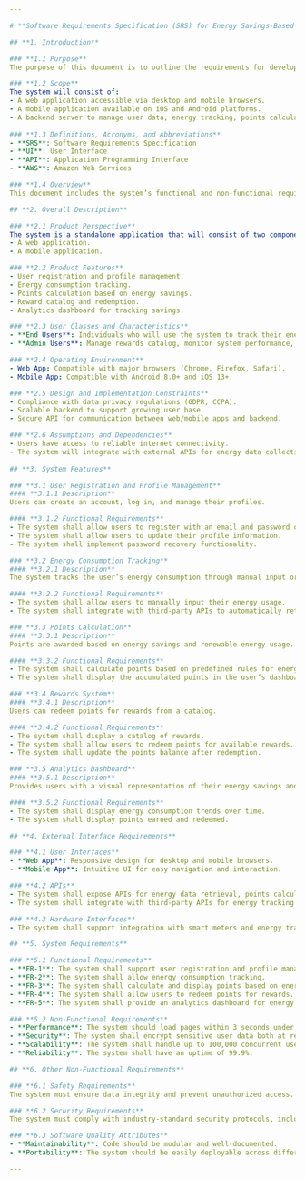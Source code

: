 ```yaml
---

# **Software Requirements Specification (SRS) for Energy Savings-Based Loyalty Rewards System**

## **1. Introduction**

### **1.1 Purpose**
The purpose of this document is to outline the requirements for developing a web and mobile application that rewards users for saving non-renewable energy and using renewable energy sources. This document serves as a guide for developers, testers, and stakeholders.

### **1.2 Scope**
The system will consist of:
- A web application accessible via desktop and mobile browsers.
- A mobile application available on iOS and Android platforms.
- A backend server to manage user data, energy tracking, points calculation, and reward redemption.
  
### **1.3 Definitions, Acronyms, and Abbreviations**
- **SRS**: Software Requirements Specification
- **UI**: User Interface
- **API**: Application Programming Interface
- **AWS**: Amazon Web Services

### **1.4 Overview**
This document includes the system’s functional and non-functional requirements, user interface design, data flow, and other relevant specifications.

## **2. Overall Description**

### **2.1 Product Perspective**
The system is a standalone application that will consist of two components: 
- A web application.
- A mobile application.

### **2.2 Product Features**
- User registration and profile management.
- Energy consumption tracking.
- Points calculation based on energy savings.
- Reward catalog and redemption.
- Analytics dashboard for tracking savings.

### **2.3 User Classes and Characteristics**
- **End Users**: Individuals who will use the system to track their energy consumption and earn rewards.
- **Admin Users**: Manage rewards catalog, monitor system performance, and handle user issues.

### **2.4 Operating Environment**
- Web App: Compatible with major browsers (Chrome, Firefox, Safari).
- Mobile App: Compatible with Android 8.0+ and iOS 13+.

### **2.5 Design and Implementation Constraints**
- Compliance with data privacy regulations (GDPR, CCPA).
- Scalable backend to support growing user base.
- Secure API for communication between web/mobile apps and backend.

### **2.6 Assumptions and Dependencies**
- Users have access to reliable internet connectivity.
- The system will integrate with external APIs for energy data collection.
  
## **3. System Features**

### **3.1 User Registration and Profile Management**
#### **3.1.1 Description**
Users can create an account, log in, and manage their profiles.

#### **3.1.2 Functional Requirements**
- The system shall allow users to register with an email and password or through social media accounts.
- The system shall allow users to update their profile information.
- The system shall implement password recovery functionality.

### **3.2 Energy Consumption Tracking**
#### **3.2.1 Description**
The system tracks the user’s energy consumption through manual input or API integrations.

#### **3.2.2 Functional Requirements**
- The system shall allow users to manually input their energy usage.
- The system shall integrate with third-party APIs to automatically retrieve energy consumption data.

### **3.3 Points Calculation**
#### **3.3.1 Description**
Points are awarded based on energy savings and renewable energy usage.

#### **3.3.2 Functional Requirements**
- The system shall calculate points based on predefined rules for energy savings.
- The system shall display the accumulated points in the user’s dashboard.

### **3.4 Rewards System**
#### **3.4.1 Description**
Users can redeem points for rewards from a catalog.

#### **3.4.2 Functional Requirements**
- The system shall display a catalog of rewards.
- The system shall allow users to redeem points for available rewards.
- The system shall update the points balance after redemption.

### **3.5 Analytics Dashboard**
#### **3.5.1 Description**
Provides users with a visual representation of their energy savings and points earned.

#### **3.5.2 Functional Requirements**
- The system shall display energy consumption trends over time.
- The system shall display points earned and redeemed.

## **4. External Interface Requirements**

### **4.1 User Interfaces**
- **Web App**: Responsive design for desktop and mobile browsers.
- **Mobile App**: Intuitive UI for easy navigation and interaction.

### **4.2 APIs**
- The system shall expose APIs for energy data retrieval, points calculation, and rewards management.
- The system shall integrate with third-party APIs for energy tracking.

### **4.3 Hardware Interfaces**
- The system shall support integration with smart meters and energy tracking devices (future enhancement).

## **5. System Requirements**

### **5.1 Functional Requirements**
- **FR-1**: The system shall support user registration and profile management.
- **FR-2**: The system shall allow energy consumption tracking.
- **FR-3**: The system shall calculate and display points based on energy savings.
- **FR-4**: The system shall allow users to redeem points for rewards.
- **FR-5**: The system shall provide an analytics dashboard for energy savings.

### **5.2 Non-Functional Requirements**
- **Performance**: The system should load pages within 3 seconds under normal conditions.
- **Security**: The system shall encrypt sensitive user data both at rest and in transit.
- **Scalability**: The system shall handle up to 100,000 concurrent users.
- **Reliability**: The system shall have an uptime of 99.9%.

## **6. Other Non-Functional Requirements**

### **6.1 Safety Requirements**
The system must ensure data integrity and prevent unauthorized access.

### **6.2 Security Requirements**
The system must comply with industry-standard security protocols, including HTTPS and two-factor authentication.

### **6.3 Software Quality Attributes**
- **Maintainability**: Code should be modular and well-documented.
- **Portability**: The system should be easily deployable across different cloud environments.

---
```

